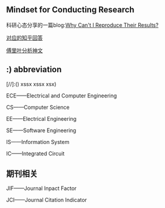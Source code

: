 ## Mindset for Conducting Research

科研心态分享的一篇blog:[Why Can't I Reproduce Their Results?](https://theorangeduck.com/page/reproduce-their-results)

[对应的知乎回答](https://www.zhihu.com/question/364269312/answer/3107942044)


[傅里叶分析神文](https://www.zhihu.com/search?type=content&q=Heinrich)

## :) abbreviation

[//]:() xssx xssx xsx) 
<!--这里都是缩写 -->
ECE——Electrical and Computer Engineering

CS——Computer Science

EE——Electrical Engineering

SE——Software Engineering

IS——Information System

IC——Integrated Circuit 

## 期刊相关

JIF——Journal Inpact Factor

JCI——Journal Citation Indicator

